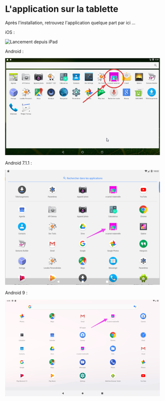 # L'application sur la tablette

Après l'installation, retrouvez l'application quelque part par ici ...


iOS : 

![Lancement depuis iPad](screenshots/2023-01-29-11-07-31.png)

Android : 

![Lancement depuis la tablette](screenshots/2018-02-18-16-01-54.png)

Android 7.1.1 : 

![Lancement depuis la tablette (Android 7.1)](screenshots/2020-04-25-18-03-24.png)

Android 9 : 

![Lancement depuis la tablette (Android 9)](screenshots/2020-04-25-18-08-52.png)



